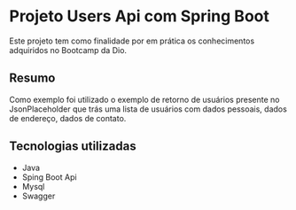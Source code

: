 # Projeto Users Api com Spring Boot

Este projeto tem como finalidade por em prática os conhecimentos adquiridos
no Bootcamp da Dio.

## Resumo
Como exemplo foi utilizado o exemplo de retorno de usuários presente no JsonPlaceholder que trás uma lista de usuários
com dados pessoais, dados de endereço, dados de contato.

## Tecnologias utilizadas
* Java
* Sping Boot Api
* Mysql
* Swagger